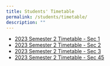 ```yaml
---
title: Students' Timetable
permalink: /students/timetable/
description: ""
---
```

* [2023 Semester 2 Timetable - Sec 1](/files/2023%20sem%202%20tt%20wef%2026%20june%20sec1.pdf)
* [2023 Semester 2 Timetable - Sec 2](/files/2023%20sem%202%20tt%20wef%2026%20june%20sec2.pdf)
* [2023 Semester 2 Timetable - Sec 3](/files/2023%20sem%202%20tt%20wef%2026%20june%20sec3.pdf)
* [2023 Semester 2 Timetable - Sec 45](/files/2023%20sem%202%20tt%20wef%2026%20june%20sec45.pdf)